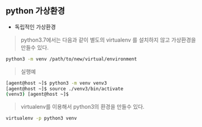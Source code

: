 ## python 가상환경 

* 독립적인 가상환경 
> python3.7에서는 다음과 같이 별도의 virtualenv 를 설치하지 않고 가상환경을 만들수 있다.
~~~sh
python3 -m venv /path/to/new/virtual/environment
~~~
> 실행예
~~~sh
[agent@host ~]$ python3 -m venv venv3
[agent@host ~]$ source ./venv3/bin/activate
(venv3) [agent@host ~]$
~~~
> virtualenv를 이용해서 python3의 환경을 만들수 있다.
~~~sh
virtualenv -p python3 venv
~~~



